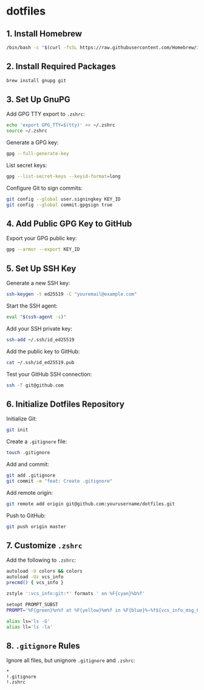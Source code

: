 # dotfiles

## 1. Install Homebrew

```bash
/bin/bash -c "$(curl -fsSL https://raw.githubusercontent.com/Homebrew/install/HEAD/install.sh)"
```

## 2. Install Required Packages

```bash
brew install gnupg git
```

## 3. Set Up GnuPG

Add GPG TTY export to `.zshrc`:

```bash
echo 'export GPG_TTY=$(tty)' >> ~/.zshrc
source ~/.zshrc
```

Generate a GPG key:

```bash
gpg --full-generate-key
```

List secret keys:

```bash
gpg --list-secret-keys --keyid-format=long
```

Configure Git to sign commits:

```bash
git config --global user.signingkey KEY_ID
git config --global commit.gpgsign true
```

## 4. Add Public GPG Key to GitHub

Export your GPG public key:

```bash
gpg --armor --export KEY_ID
```

## 5. Set Up SSH Key

Generate a new SSH key:

```bash
ssh-keygen -t ed25519 -C "youremail@example.com"
```

Start the SSH agent:

```bash
eval "$(ssh-agent -s)"
```

Add your SSH private key:

```bash
ssh-add ~/.ssh/id_ed25519
```

Add the public key to GitHub:

```bash
cat ~/.ssh/id_ed25519.pub
```

Test your GitHub SSH connection:

```bash
ssh -T git@github.com
```

## 6. Initialize Dotfiles Repository

Initialize Git:

```bash
git init
```

Create a `.gitignore` file:

```bash
touch .gitignore
```

Add and commit:

```bash
git add .gitignore
git commit -m "feat: Create .gitignore"
```

Add remote origin:

```bash
git remote add origin git@github.com:yourusername/dotfiles.git
```

Push to GitHub:

```bash
git push origin master
```

## 7. Customize `.zshrc`

Add the following to `.zshrc`:

```bash
autoload -U colors && colors
autoload -Uz vcs_info
precmd() { vcs_info }

zstyle ':vcs_info:git:*' formats ' on %F{cyan}%b%f'

setopt PROMPT_SUBST
PROMPT='%F{green}%n%f at %F{yellow}%m%f in %F{blue}%~%f${vcs_info_msg_0_} %(?.%F{magenta}>%f.%F{red}>%f) '

alias ls='ls -G'
alias ll='ls -la'
```

## 8. `.gitignore` Rules

Ignore all files, but unignore `.gitignore` and `.zshrc`:

```gitignore
*
!.gitignore
!.zshrc
```

